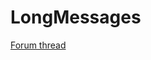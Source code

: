 # LongMessages
[Forum thread](https://forums.spongepowered.org/t/wip-longmessages-finally-send-more-than-100-characters-at-once/11568?u=randombyte)